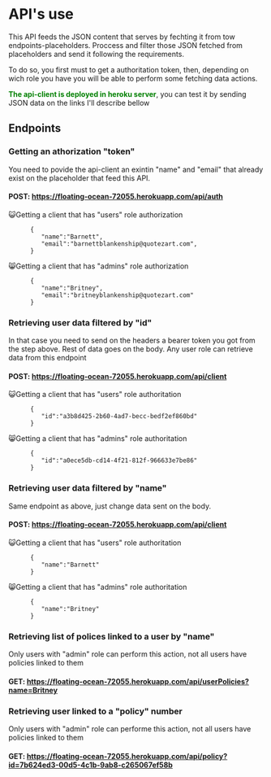 # API's use

This API feeds the JSON content that serves by fechting it from tow endpoints-placeholders. Proccess and filter those JSON fetched from placeholders and send it following the requirements.

To do so, you first must to get a authoritation token, then, depending on wich role you have you will be able to perform some fetching data actions.

<span style="color:green">**The api-client is deployed in heroku server**</span>, you can test it by sending JSON data on the links I'll describe bellow

## Endpoints

### Getting an athorization "token"

You need to povide the api-client an exintin "name" and "email" that already exist on the placeholder that feed this API.

#### POST: https://floating-ocean-72055.herokuapp.com/api/auth

😺Getting a client that has "users" role authorization

```
      {
         "name":"Barnett",
         "email":"barnettblankenship@quotezart.com",
      }

```

😸Getting a client that has "admins" role authorization

```
      {  
         "name":"Britney",
         "email":"britneyblankenship@quotezart.com"
      }

```

### Retrieving user data filtered by "id"

In that case you need to send on the headers a bearer token you got from the step above. Rest of data goes on the body. Any user role can retrieve data from this endpoint

#### POST: https://floating-ocean-72055.herokuapp.com/api/client

😺Getting a client that has "users" role authoritation

```
      {
         "id":"a3b8d425-2b60-4ad7-becc-bedf2ef860bd"
      }

```

😸Getting a client that has "admins" role authoritation

```
      {  
         "id":"a0ece5db-cd14-4f21-812f-966633e7be86"
      }

```

### Retrieving user data filtered by "name"

Same endpoint as above, just change data sent on the body. 

#### POST: https://floating-ocean-72055.herokuapp.com/api/client

😺Getting a client that has "users" role authoritation

```
      {
         "name":"Barnett"
      }

```

😸Getting a client that has "admins" role authoritation

```
      {  
         "name":"Britney"
      }

```

### Retrieving list of polices linked to a user by "name"

Only users with "admin" role can perform this action, not all users have policies linked to them

#### GET: https://floating-ocean-72055.herokuapp.com/api/userPolicies?name=Britney


### Retrieving user linked to a "policy" number

Only users with "admin" role can performe this action, not all users have policies linked to them

#### GET: https://floating-ocean-72055.herokuapp.com/api/policy?id=7b624ed3-00d5-4c1b-9ab8-c265067ef58b


